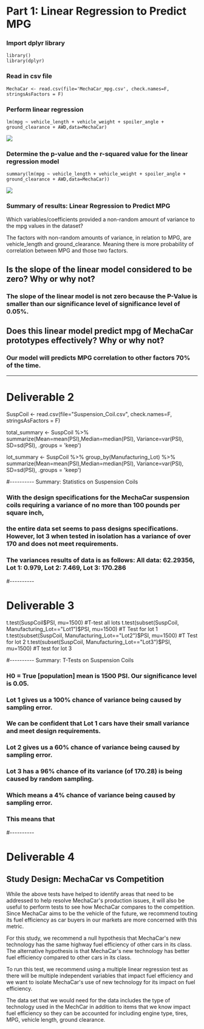 # **Part 1: Linear Regression to Predict MPG**


### Import dplyr library
`library()`\
`library(dplyr)`

### Read in csv file
`MechaCar <- read.csv(file='MechaCar_mpg.csv', check.names=F, stringsAsFactors = F)`

### Perform linear regression
`lm(mpg ~ vehicle_length + vehicle_weight + spoiler_angle + ground_clearance + AWD,data=MechaCar)`

![](image.png)

### Determine the p-value and the r-squared value for the linear regression model
`summary(lm(mpg ~ vehicle_length + vehicle_weight + spoiler_angle + ground_clearance + AWD,data=MechaCar))`

![](image.png)

### Summary of results: Linear Regression to Predict MPG
Which variables/coefficients provided a non-random amount of variance to the mpg values in the dataset?

The factors with non-random amounts of variance, in relation to MPG, are vehicle_length and ground_clearance. 
Meaning there is more probability of correlation between MPG and those two factors.

## Is the slope of the linear model considered to be zero? Why or why not?
### The slope of the linear model is not zero because the P-Value is smaller than our significance level of significance level of 0.05%. 

## Does this linear model predict mpg of MechaCar prototypes effectively? Why or why not?
### Our model will predicts MPG correlation to other factors 70% of the time.

---

# Deliverable 2

SuspCoil <- read.csv(file="Suspension_Coil.csv", check.names=F, stringsAsFactors = F) 

total_summary <- SuspCoil %>% summarize(Mean=mean(PSI),Median=median(PSI), Variance=var(PSI), SD=sd(PSI), .groups = 'keep') 

lot_summary <- SuspCoil %>% group_by(Manufacturing_Lot) %>% summarize(Mean=mean(PSI),Median=median(PSI), Variance=var(PSI), SD=sd(PSI), .groups = 'keep') 
  
#----------  Summary: Statistics on Suspension Coils
### With the design specifications for the MechaCar suspension coils requiring a variance of no more than 100 pounds per square inch,
### the entire data set seems to pass designs specifications. However, lot 3 when tested in isolation has a variance of over 170 and does not meet requirements. 
### The variances results of data is as follows: All data: 62.29356, Lot 1: 0.979, Lot 2: 7.469, Lot 3: 170.286

#----------  

# Deliverable 3

t.test(SuspCoil$PSI, mu=1500) #T-test all lots
t.test(subset(SuspCoil, Manufacturing_Lot=="Lot1")$PSI, mu=1500) #T Test for lot 1
t.test(subset(SuspCoil, Manufacturing_Lot=="Lot2")$PSI, mu=1500) #T Test for lot 2
t.test(subset(SuspCoil, Manufacturing_Lot=="Lot3")$PSI, mu=1500) #T test for lot 3

#----------  Summary:  T-Tests on Suspension Coils
### H0 = True [population] mean is 1500 PSI. Our significance level is 0.05. 

### Lot 1 gives us a 100% chance of variance being caused by sampling error. 
### We can be confident that Lot 1 cars have their small variance and meet design requirements.

### Lot 2 gives us a 60% chance of variance being caused by sampling error. 

### Lot 3 has a 96% chance  of its variance (of 170.28) is being caused by random sampling. 
### Which means a 4% chance of variance being caused by sampling error. 
### This means that 

#----------  

# Deliverable 4
## Study Design: MechaCar vs Competition

While the above tests have helped to identify areas that need to be addressed to help resolve MechaCar's production issues, it will also be useful to perform tests to see how MechaCar compares to the competition. Since MechaCar aims to be the vehicle of the future, we recommend touting its fuel efficiency as car buyers in our markets are more concerned with this metric.

For this study, we recommend a null hypothesis that MechaCar's new technology has the same highway fuel efficiency of other cars in its class. The alternative hypothesis is that MechaCar's new technology has better fuel efficiency compared to other cars in its class.

To run this test, we recommend using a multiple linear regression test as there will be multiple independent variables that impact fuel efficiency and we want to isolate MechaCar's use of new technology for its impact on fuel efficiency.

The data set that we would need for the data includes the type of technology used in the MechCar in addition to items that we know impact fuel efficiency so they can be accounted for including engine type, tires, MPG, vehicle length, ground clearance.
